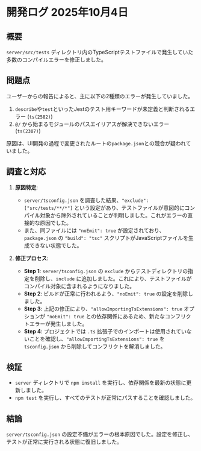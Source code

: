 # 開発ログ 2025年10月4日

## 概要

`server/src/tests` ディレクトリ内のTypeScriptテストファイルで発生していた多数のコンパイルエラーを修正しました。

## 問題点

ユーザーからの報告によると、主に以下の2種類のエラーが発生していました。

1.  `describe`や`test`といったJestのテスト用キーワードが未定義と判断されるエラー (`ts(2582)`)
2.  `@/` から始まるモジュールのパスエイリアスが解決できないエラー (`ts(2307)`)

原因は、UI開発の過程で変更されたルートの`package.json`との競合が疑われていました。

## 調査と対応

1.  **原因特定**:
    - `server/tsconfig.json` を調査した結果、`"exclude": ["src/tests/**/*"]` という設定があり、テストファイルが意図的にコンパイル対象から除外されていることが判明しました。これがエラーの直接的な原因でした。
    - また、同ファイルには `"noEmit": true` が設定されており、`package.json` の `"build": "tsc"` スクリプトがJavaScriptファイルを生成できない状態でした。

2.  **修正プロセス**:
    - **Step 1**: `server/tsconfig.json` の `exclude` からテストディレクトリの指定を削除し、`include` に追加しました。これにより、テストファイルがコンパイル対象に含まれるようになりました。
    - **Step 2**: ビルドが正常に行われるよう、`"noEmit": true` の設定を削除しました。
    - **Step 3**: 上記の修正により、`"allowImportingTsExtensions": true` オプションが `"noEmit": true` との依存関係にあるため、新たなコンフリクトエラーが発生しました。
    - **Step 4**: プロジェクトでは `.ts` 拡張子でのインポートは使用されていないことを確認し、`"allowImportingTsExtensions": true` を `tsconfig.json` から削除してコンフリクトを解消しました。

## 検証

- `server` ディレクトリで `npm install` を実行し、依存関係を最新の状態に更新しました。
- `npm test` を実行し、すべてのテストが正常にパスすることを確認しました。

## 結論

`server/tsconfig.json` の設定不備がエラーの根本原因でした。設定を修正し、テストが正常に実行される状態に復旧しました。
